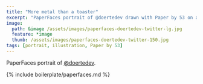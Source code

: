 ```yaml
---
title: "More metal than a toaster"
excerpt: "PaperFaces portrait of @doertedev drawn with Paper by 53 on an iPad."
image: 
  path: &image /assets/images/paperfaces-doertedev-twitter-lg.jpg 
  feature: *image
  thumb: /assets/images/paperfaces-doertedev-twitter-150.jpg
tags: [portrait, illustration, Paper by 53]
---
```


PaperFaces portrait of [@doertedev](http://twitter.com/doertedev).

{% include boilerplate/paperfaces.md %}